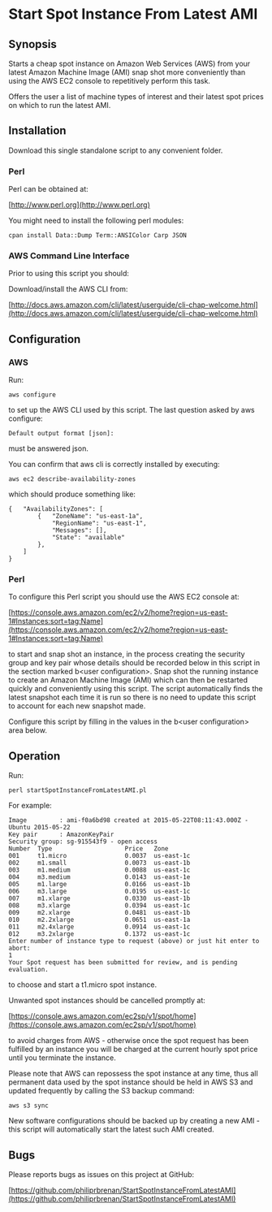 # Start Spot Instance From Latest AMI

## Synopsis

Starts a cheap spot instance on Amazon Web Services (AWS) from your latest
Amazon Machine Image (AMI) snap shot more conveniently than using the AWS EC2
console to repetitively perform this task.

Offers the user a list of machine types of interest and their latest spot
prices on which to run the latest AMI.

## Installation

Download this single standalone script to any convenient folder.

### Perl

Perl can be obtained at:

[http://www.perl.org](http://www.perl.org)

You might need to install the following perl modules:

    cpan install Data::Dump Term::ANSIColor Carp JSON

### AWS Command Line Interface

Prior to using this script you should:

Download/install the AWS CLI from:

[http://docs.aws.amazon.com/cli/latest/userguide/cli-chap-welcome.html](http://docs.aws.amazon.com/cli/latest/userguide/cli-chap-welcome.html)

## Configuration

### AWS

Run:

    aws configure

to set up the AWS CLI used by this script.  The last question asked by aws
configure:

    Default output format [json]:

must be answered json.

You can confirm that aws cli is correctly installed by executing:

    aws ec2 describe-availability-zones

which should produce something like:

    {   "AvailabilityZones": [
            {   "ZoneName": "us-east-1a",
                "RegionName": "us-east-1",
                "Messages": [],
                "State": "available"
            },
        ]
    }

### Perl

To configure this Perl script you should use the AWS EC2 console at:

[https://console.aws.amazon.com/ec2/v2/home?region=us-east-1#Instances:sort=tag:Name](https://console.aws.amazon.com/ec2/v2/home?region=us-east-1#Instances:sort=tag:Name)

to start and snap shot an instance, in the process creating the security group
and key pair whose details should be recorded below in this script in the
section marked b&lt;user configuration>. Snap shot the running instance to create
an Amazon Machine Image (AMI) which can then be restarted quickly and
conveniently using this script. The script automatically finds the latest
snapshot each time it is run so there is no need to update this script to
account for each new snapshot made.

Configure this script by filling in the values in the b&lt;user configuration>
area below.

## Operation

Run:

    perl startSpotInstanceFromLatestAMI.pl

For example:

    Image         : ami-f0a6bd98 created at 2015-05-22T08:11:43.000Z - Ubuntu 2015-05-22
    Key pair      : AmazonKeyPair
    Security group: sg-915543f9 - open access
    Number  Type                    Price   Zone
    001     t1.micro                0.0037  us-east-1c
    002     m1.small                0.0073  us-east-1b
    003     m1.medium               0.0088  us-east-1c
    004     m3.medium               0.0143  us-east-1e
    005     m1.large                0.0166  us-east-1b
    006     m3.large                0.0195  us-east-1c
    007     m1.xlarge               0.0330  us-east-1b
    008     m3.xlarge               0.0394  us-east-1c
    009     m2.xlarge               0.0481  us-east-1b
    010     m2.2xlarge              0.0651  us-east-1a
    011     m2.4xlarge              0.0914  us-east-1c
    012     m3.2xlarge              0.1372  us-east-1c
    Enter number of instance type to request (above) or just hit enter to abort:
    1
    Your Spot request has been submitted for review, and is pending evaluation.

to choose and start a t1.micro spot instance.

Unwanted spot instances should be cancelled promptly at:

[https://console.aws.amazon.com/ec2sp/v1/spot/home](https://console.aws.amazon.com/ec2sp/v1/spot/home)

to avoid charges from AWS - otherwise once the spot request has been fulfilled
by an instance you will be charged at the current hourly spot price until you
terminate the instance.

Please note that AWS can repossess the spot instance at any time, thus all
permanent data used by the spot instance should be held in AWS S3 and updated
frequently by calling the S3 backup command:

    aws s3 sync

New software configurations should be backed up by creating a new AMI - this
script will automatically start the latest such AMI created.

## Bugs

Please reports bugs as issues on this project at GitHub:

[https://github.com/philiprbrenan/StartSpotInstanceFromLatestAMI](https://github.com/philiprbrenan/StartSpotInstanceFromLatestAMI)
